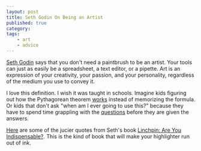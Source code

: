 ```yaml
---
layout: post
title: Seth Godin On Being an Artist
published: true
category:
tags:
    - art
    - advice
---
```


[Seth Godin](http://sethgodin.typepad.com/) says that you don't need a paintbrush to be an artist. Your tools can just as easily be a spreadsheet, a text editor, or a pipette. Art is an expression of your creativity, your passion, and your personality, regardless of the medium you use to convey it.

I love this definition. I wish it was taught in schools. Imagine kids figuring out how the Pythagorean theorem [works](https://www.khanacademy.org/math/recreational-math/vi-hart/vi-cool-stuff/v/what-was-up-with-pythagoras) instead of memorizing the formula. Or kids that don't ask "when am I ever going to use this?" because they have to spend time grappling with the [questions](http://reasoniamhere.com/2013/09/27/teach-ignorance) before they are given the answers.

[Here](http://www.goodreads.com/work/quotes/7421862-linchpin-are-you-indispensable) are some of the jucier quotes from Seth's book [Linchpin: Are You Indispensable?](http://www.amazon.com/Linchpin-Indispensable-career-remarkable-ebook/dp/B00354Y9ZU/ref=sr_1_1?s=books&ie=UTF8&qid=1381186407&sr=1-1&keywords=linchpin). This is the kind of book that will make your highlighter run out of ink.
